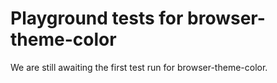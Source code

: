# Playground tests for browser-theme-color
We are still awaiting the first test run for browser-theme-color.
